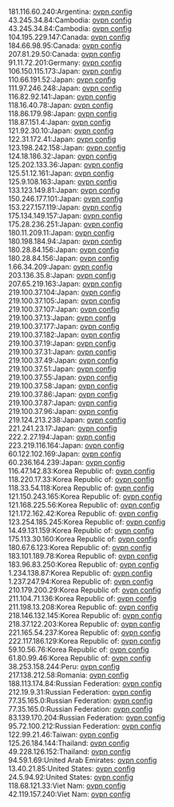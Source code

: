 181.116.60.240:Argentina: [ovpn config](vpn/181_116_60_240.ovpn)  
43.245.34.84:Cambodia: [ovpn config](vpn/43_245_34_84.ovpn)  
43.245.34.84:Cambodia: [ovpn config](vpn/43_245_34_84.ovpn)  
104.195.229.147:Canada: [ovpn config](vpn/104_195_229_147.ovpn)  
184.66.98.95:Canada: [ovpn config](vpn/184_66_98_95.ovpn)  
207.81.29.50:Canada: [ovpn config](vpn/207_81_29_50.ovpn)  
91.11.72.201:Germany: [ovpn config](vpn/91_11_72_201.ovpn)  
106.150.115.173:Japan: [ovpn config](vpn/106_150_115_173.ovpn)  
110.66.191.52:Japan: [ovpn config](vpn/110_66_191_52.ovpn)  
111.97.246.248:Japan: [ovpn config](vpn/111_97_246_248.ovpn)  
116.82.92.141:Japan: [ovpn config](vpn/116_82_92_141.ovpn)  
118.16.40.78:Japan: [ovpn config](vpn/118_16_40_78.ovpn)  
118.86.179.98:Japan: [ovpn config](vpn/118_86_179_98.ovpn)  
118.87.151.4:Japan: [ovpn config](vpn/118_87_151_4.ovpn)  
121.92.30.10:Japan: [ovpn config](vpn/121_92_30_10.ovpn)  
122.31.172.41:Japan: [ovpn config](vpn/122_31_172_41.ovpn)  
123.198.242.158:Japan: [ovpn config](vpn/123_198_242_158.ovpn)  
124.18.186.32:Japan: [ovpn config](vpn/124_18_186_32.ovpn)  
125.202.133.36:Japan: [ovpn config](vpn/125_202_133_36.ovpn)  
125.51.12.161:Japan: [ovpn config](vpn/125_51_12_161.ovpn)  
125.9.108.163:Japan: [ovpn config](vpn/125_9_108_163.ovpn)  
133.123.149.81:Japan: [ovpn config](vpn/133_123_149_81.ovpn)  
150.246.177.101:Japan: [ovpn config](vpn/150_246_177_101.ovpn)  
153.227.157.119:Japan: [ovpn config](vpn/153_227_157_119.ovpn)  
175.134.149.157:Japan: [ovpn config](vpn/175_134_149_157.ovpn)  
175.28.236.251:Japan: [ovpn config](vpn/175_28_236_251.ovpn)  
180.11.209.11:Japan: [ovpn config](vpn/180_11_209_11.ovpn)  
180.198.184.94:Japan: [ovpn config](vpn/180_198_184_94.ovpn)  
180.28.84.156:Japan: [ovpn config](vpn/180_28_84_156.ovpn)  
180.28.84.156:Japan: [ovpn config](vpn/180_28_84_156.ovpn)  
1.66.34.209:Japan: [ovpn config](vpn/1_66_34_209.ovpn)  
203.136.35.8:Japan: [ovpn config](vpn/203_136_35_8.ovpn)  
207.65.219.163:Japan: [ovpn config](vpn/207_65_219_163.ovpn)  
219.100.37.104:Japan: [ovpn config](vpn/219_100_37_104.ovpn)  
219.100.37.105:Japan: [ovpn config](vpn/219_100_37_105.ovpn)  
219.100.37.107:Japan: [ovpn config](vpn/219_100_37_107.ovpn)  
219.100.37.13:Japan: [ovpn config](vpn/219_100_37_13.ovpn)  
219.100.37.177:Japan: [ovpn config](vpn/219_100_37_177.ovpn)  
219.100.37.182:Japan: [ovpn config](vpn/219_100_37_182.ovpn)  
219.100.37.19:Japan: [ovpn config](vpn/219_100_37_19.ovpn)  
219.100.37.31:Japan: [ovpn config](vpn/219_100_37_31.ovpn)  
219.100.37.49:Japan: [ovpn config](vpn/219_100_37_49.ovpn)  
219.100.37.51:Japan: [ovpn config](vpn/219_100_37_51.ovpn)  
219.100.37.55:Japan: [ovpn config](vpn/219_100_37_55.ovpn)  
219.100.37.58:Japan: [ovpn config](vpn/219_100_37_58.ovpn)  
219.100.37.86:Japan: [ovpn config](vpn/219_100_37_86.ovpn)  
219.100.37.87:Japan: [ovpn config](vpn/219_100_37_87.ovpn)  
219.100.37.96:Japan: [ovpn config](vpn/219_100_37_96.ovpn)  
219.124.213.238:Japan: [ovpn config](vpn/219_124_213_238.ovpn)  
221.241.23.17:Japan: [ovpn config](vpn/221_241_23_17.ovpn)  
222.2.27.194:Japan: [ovpn config](vpn/222_2_27_194.ovpn)  
223.219.116.164:Japan: [ovpn config](vpn/223_219_116_164.ovpn)  
60.122.102.169:Japan: [ovpn config](vpn/60_122_102_169.ovpn)  
60.236.164.239:Japan: [ovpn config](vpn/60_236_164_239.ovpn)  
116.47.142.83:Korea Republic of: [ovpn config](vpn/116_47_142_83.ovpn)  
118.220.17.33:Korea Republic of: [ovpn config](vpn/118_220_17_33.ovpn)  
118.33.54.118:Korea Republic of: [ovpn config](vpn/118_33_54_118.ovpn)  
121.150.243.165:Korea Republic of: [ovpn config](vpn/121_150_243_165.ovpn)  
121.168.225.56:Korea Republic of: [ovpn config](vpn/121_168_225_56.ovpn)  
121.172.162.42:Korea Republic of: [ovpn config](vpn/121_172_162_42.ovpn)  
123.254.185.245:Korea Republic of: [ovpn config](vpn/123_254_185_245.ovpn)  
14.49.131.159:Korea Republic of: [ovpn config](vpn/14_49_131_159.ovpn)  
175.113.30.160:Korea Republic of: [ovpn config](vpn/175_113_30_160.ovpn)  
180.67.6.123:Korea Republic of: [ovpn config](vpn/180_67_6_123.ovpn)  
183.101.189.78:Korea Republic of: [ovpn config](vpn/183_101_189_78.ovpn)  
183.96.83.250:Korea Republic of: [ovpn config](vpn/183_96_83_250.ovpn)  
1.234.138.87:Korea Republic of: [ovpn config](vpn/1_234_138_87.ovpn)  
1.237.247.94:Korea Republic of: [ovpn config](vpn/1_237_247_94.ovpn)  
210.179.200.29:Korea Republic of: [ovpn config](vpn/210_179_200_29.ovpn)  
211.104.71.136:Korea Republic of: [ovpn config](vpn/211_104_71_136.ovpn)  
211.198.13.208:Korea Republic of: [ovpn config](vpn/211_198_13_208.ovpn)  
218.146.132.145:Korea Republic of: [ovpn config](vpn/218_146_132_145.ovpn)  
218.37.122.203:Korea Republic of: [ovpn config](vpn/218_37_122_203.ovpn)  
221.165.54.237:Korea Republic of: [ovpn config](vpn/221_165_54_237.ovpn)  
222.117.186.129:Korea Republic of: [ovpn config](vpn/222_117_186_129.ovpn)  
59.10.56.76:Korea Republic of: [ovpn config](vpn/59_10_56_76.ovpn)  
61.80.99.46:Korea Republic of: [ovpn config](vpn/61_80_99_46.ovpn)  
38.253.158.244:Peru: [ovpn config](vpn/38_253_158_244.ovpn)  
217.138.212.58:Romania: [ovpn config](vpn/217_138_212_58.ovpn)  
188.113.174.84:Russian Federation: [ovpn config](vpn/188_113_174_84.ovpn)  
212.19.9.31:Russian Federation: [ovpn config](vpn/212_19_9_31.ovpn)  
77.35.165.0:Russian Federation: [ovpn config](vpn/77_35_165_0.ovpn)  
77.35.165.0:Russian Federation: [ovpn config](vpn/77_35_165_0.ovpn)  
83.139.170.204:Russian Federation: [ovpn config](vpn/83_139_170_204.ovpn)  
95.72.100.212:Russian Federation: [ovpn config](vpn/95_72_100_212.ovpn)  
122.99.21.46:Taiwan: [ovpn config](vpn/122_99_21_46.ovpn)  
125.26.184.144:Thailand: [ovpn config](vpn/125_26_184_144.ovpn)  
49.228.126.152:Thailand: [ovpn config](vpn/49_228_126_152.ovpn)  
94.59.1.69:United Arab Emirates: [ovpn config](vpn/94_59_1_69.ovpn)  
13.40.21.85:United States: [ovpn config](vpn/13_40_21_85.ovpn)  
24.5.94.92:United States: [ovpn config](vpn/24_5_94_92.ovpn)  
118.68.121.33:Viet Nam: [ovpn config](vpn/118_68_121_33.ovpn)  
42.119.157.240:Viet Nam: [ovpn config](vpn/42_119_157_240.ovpn)  
